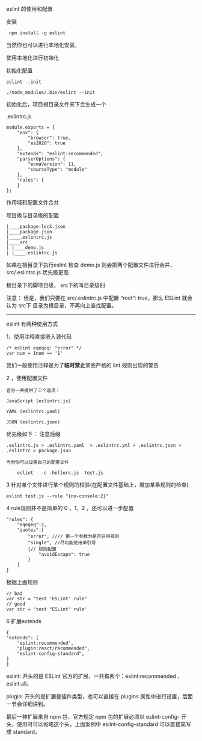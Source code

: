 eslint 的使用和配置

安装

     npm install -g eslint

当然你也可以进行本地化安装，

使用本地化进行初始化

初始化配置

    eslint --init

    ./node_modules/.bin/eslint --init

初始化后，项目根目录文件夹下会生成一个

.eslintrc.js

    module.exports = {
        "env": {
            "browser": true,
            "es2020": true
        },
        "extends": "eslint:recommended",
        "parserOptions": {
            "ecmaVersion": 11,
            "sourceType": "module"
        },
        "rules": {
        }
    };


作用域和配置文件合并

项目级与目录级的配置

    |____package-lock.json
    |____package.json
    |____.eslintrc.js
    |____src
    | |____demo.js
    | |____.eslintrc.js

如果在根目录下执行eslint 检查 demo.js 则会把两个配置文件进行合并，src/.eslintrc.js  优先级更高

根目录下的脚项目级，   src下的叫目录级别

注意： 但是，我们只要在 src/.eslintrc.js 中配置 “root”: true，那么 ESLint 就会认为 src下 目录为根目录，不再向上查找配置。

----


eslint 有两种使用方式

1，使用注释直接嵌入源代码

    /* eslint eqeqeq: "error" */ 
    var num = 1num == '1'

我们一般使用注释是为了**临时禁止**某些严格的 lint 规则出现的警告


2 ，使用配置文件

    官方一共提供了三个选项：

    JavaScript (eslintrc.js)

    YAML (eslintrc.yaml)

    JSON (eslintrc.json)

优先级如下：  注意后缀

    .eslintrc.js > .eslintrc.yaml  > .eslintrc.yml > .eslintrc.json > .eslintrc > package.json

    当然你可以设置自己的配置文件

        eslint   -c .hellorc.js  test.js


3 针对单个文件进行某个规则的校验(在配置文件基础上，增加某条规则的检查)

    eslint test.js --rule "{no-console:2}"




4  rule规则并不是简单的 0 ，1，2  ，还可以进一步配置

    "rules": {
        "eqeqeq":2,
        "quotes":[
            "error", //// 第一个参数为是否启用规则
            "single", //尽可能使用单引号
            {// 规则配置
                "avoidEscape": true 
            }
        ]
    }

根据上面规则

    // bad 
    var str = "test 'ESLint' rule"
    // good
    var str = 'test "ESLint" rule'

6 扩展extends

    {
    "extends": [
        "eslint:recommended",
        "plugin:react/recommended",
        "eslint-config-standard",
    ]
    }

eslint: 开头的是 ESLint 官方的扩展，一共有两个：eslint:recommended 、eslint:all。

plugin: 开头的是扩展是插件类型，也可以直接在 plugins 属性中进行设置，后面一节会详细讲到。

最后一种扩展来自 npm 包，官方规定 npm 包的扩展必须以 eslint-config- 开头，使用时可以省略这个头，上面案例中 eslint-config-standard 可以直接简写成 standard。